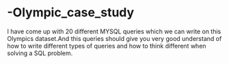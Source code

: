 # -Olympic_case_study
I have come up with 20 different MYSQL queries which we can write on this Olympics dataset.And this queries should give you very good understand of how to write different types of queries and how to think different when solving a SQL problem.
